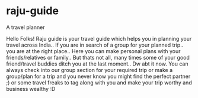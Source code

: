 # raju-guide
A travel planner

Hello Folks!
Raju guide is your travel guide which helps you in planning your travel across India..
If you are in search of a group for your planned trip.. you are at the right place.. 
Here you can make personal plans with your friends/relatives or family.. But thats not 
all, many times some of your good friend/travel buddies ditch you at the last moment.. Dw 
abt it now. You can always check into our group section for your required trip or make a 
group/plan for a trip and you never know you might find the perfect partner ;) or some 
travel freaks to tag along with you and make your trip worthy and business wealthy :D 
